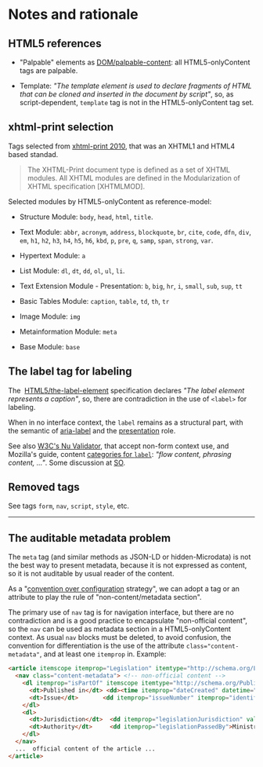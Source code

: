 # Notes and rationale

## HTML5 references

* "Palpable" elements as [DOM/palpable-content](https://www.w3.org/TR/html5/dom.html#palpable-content-0): all HTML5-onlyContent tags are palpable.

* Template: *"The template element is used to declare fragments of HTML that can be cloned and inserted in the document by script"*, so, as script-dependent, `template` tag is not in the HTML5-onlyContent tag set.

## xhtml-print selection

Tags selected from [xhtml-print 2010](https://www.w3.org/TR/xhtml-print/), that was an XHTML1 and HTML4 based standad.

> The XHTML-Print document type is defined as a set of XHTML modules. All XHTML modules are defined in the Modularization of XHTML specification [XHTMLMOD].

Selected modules by HTML5-onlyContent as reference-model:

* Structure Module: `body`, `head`, `html`, `title`.

* Text Module: `abbr`, `acronym`, `address`, `blockquote`, `br`, `cite`, `code`, `dfn`, `div`, `em`, `h1`, `h2`, `h3`, `h4`, `h5`, `h6`, `kbd`, `p`, `pre`, `q`, `samp`, `span`, `strong`, `var`.

* Hypertext Module:  `a`

* List Module: `dl`, `dt`, `dd`, `ol`, `ul`, `li`.

* Text Extension Module - Presentation: `b`, `big`, `hr`, `i`, `small`, `sub`, `sup`, `tt`

* Basic Tables Module: `caption`, `table`, `td`, `th`, `tr`

* Image Module: `img`

* Metainformation Module: `meta`

* Base Module: `base`


## The label tag for labeling

The  [HTML5/the-label-element](https://www.w3.org/TR/html5/forms.html#the-label-element)  specification declares *"The label element represents a caption"*, so, there are contradiction in the use of `<label>` for labeling. 

When in no interface context, the `label` remains as a structural part, with the semantic of [aria-label](https://www.w3.org/TR/wai-aria/#aria-label) and the [presentation](https://www.w3.org/TR/wai-aria/#presentation) role. 
  
See also [W3C's Nu Validator](https://validator.w3.org/nu/), that accept non-form context use, and Mozilla's guide, content [categories for `label`](https://developer.mozilla.org/en-US/docs/Web/HTML/Element/label): *"flow content, phrasing content, ..."*. Some discussion at [SO](https://StackOverflow.com/a/32408312/287948).

## Removed tags

See tags `form`, `nav`, `script`, `style`, etc.

------

## The auditable metadata problem  
The `meta` tag (and similar methods as JSON-LD or hidden-Microdata) is not the best way to present metadata, because it is not expressed as content, so it is not auditable by usual reader of the content. 

As a "[convention over configuration](https://en.wikipedia.org/wiki/Convention_over_configuration) strategy", we can adopt a tag or an attribute to play the rule of "non-content/metadata section".

The primary use of `nav`  tag is for navigation interface,  but there are no contradiction and is a good practice to encapsulate "non-official content", so the `nav`  can be used as metadata section in a HTML5-onlyContent context. As usual `nav` blocks must be deleted, to avoid confusion, the convention for differentiation is the use of the attribute `class="content-metadata"`, and at least one `itemprop` in.  Example:

```html
<article itemscope itemprop="Legislation" itemtype="http://schema.org/Legislation">
  <nav class="content-metadata"> <!-- non-official content -->
    <dl itemprop="isPartOf" itemscope itemtype="http://schema.org/PublicationIssue">
      <dt>Published in</dt> <dd><time itemprop="dateCreated" datetime="2017-11-30">30/11/2017</time></dd>
      <dt>Issue</dt>       <dd itemprop="issueNumber" itemprop="identifier">229</dd>
    </dl>
    <dl>
      <dt>Jurisdiction</dt>  <dd itemprop="legislationJurisdiction" value="br">Federal</dd>
      <dt>Authority</dt>     <dd itemprop="legislationPassedBy">Ministry of Foreign Affairs</dd>
    </dl>
  </nav>
  ...  official content of the article ...
</article>
```
